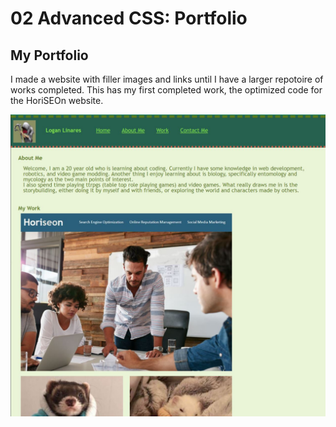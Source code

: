 # 02 Advanced CSS: Portfolio

## My Portfolio

I made a website with filler images and links until I have a larger repotoire of works completed. This has my first completed work, the optimized code for the HoriSEOn website.

![Screenshot](./assets/images/challenge_2.JPG)

